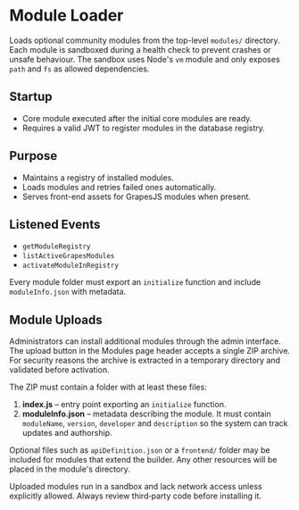 # Module Loader

Loads optional community modules from the top-level `modules/` directory. Each module is sandboxed during a health check to prevent crashes or unsafe behaviour. The sandbox uses Node's `vm` module and only exposes `path` and `fs` as allowed dependencies.

## Startup
- Core module executed after the initial core modules are ready.
- Requires a valid JWT to register modules in the database registry.

## Purpose
- Maintains a registry of installed modules.
- Loads modules and retries failed ones automatically.
- Serves front-end assets for GrapesJS modules when present.

## Listened Events
- `getModuleRegistry`
- `listActiveGrapesModules`
- `activateModuleInRegistry`

Every module folder must export an `initialize` function and include `moduleInfo.json` with metadata.

## Module Uploads

Administrators can install additional modules through the admin interface. The upload button in the Modules page header accepts a single ZIP archive. For security reasons the archive is extracted in a temporary directory and validated before activation.

The ZIP must contain a folder with at least these files:

1. **index.js** – entry point exporting an `initialize` function.
2. **moduleInfo.json** – metadata describing the module. It must contain `moduleName`, `version`, `developer` and `description` so the system can track updates and authorship.

Optional files such as `apiDefinition.json` or a `frontend/` folder may be included for modules that extend the builder. Any other resources will be placed in the module's directory.

Uploaded modules run in a sandbox and lack network access unless explicitly allowed. Always review third‑party code before installing it.
